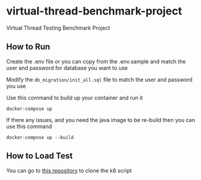 # virtual-thread-benchmark-project

Virtual Thread Testing Benchmark Project

## How to Run

Create the .env file or you can copy from the .env.sample
and match the user and password for database you want to use

Modify the `db_migration/init_all.sql` file to match
the user and password you use

Use this command to build up your container and run it

```
docker-compose up
```

If there any issues, and you need the java image to be re-build
then you can use this command

```
docker-compose up --build
```

## How to Load Test

You can go to [this repository](https://github.com/frannajaya/load-test-scripts.git) to clone the k6
script
